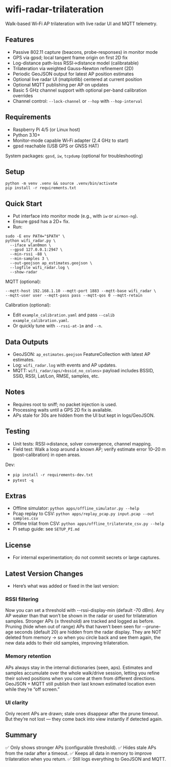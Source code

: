 # wifi-radar-trilateration

Walk-based Wi‑Fi AP trilateration with live radar UI and MQTT telemetry.

## Features
- Passive 802.11 capture (beacons, probe-responses) in monitor mode
- GPS via gpsd; local tangent frame origin on first 2D fix
- Log-distance path-loss RSSI→distance model (calibratable)
- Trilateration via weighted Gauss–Newton refinement (2D)
- Periodic GeoJSON output for latest AP position estimates
- Optional live radar UI (matplotlib) centered at current position
- Optional MQTT publishing per AP on updates
- Basic 5 GHz channel support with optional per-band calibration overrides
- Channel control: `--lock-channel` or `--hop` with `--hop-interval`

## Requirements
- Raspberry Pi 4/5 (or Linux host)
- Python 3.10+
- Monitor-mode capable Wi‑Fi adapter (2.4 GHz to start)
- gpsd reachable (USB GPS or GNSS HAT)

System packages: `gpsd`, `iw`, `tcpdump` (optional for troubleshooting)

## Setup
```
python -m venv .venv && source .venv/bin/activate
pip install -r requirements.txt
```

## Quick Start
- Put interface into monitor mode (e.g., with `iw` or `airmon-ng`).
- Ensure gpsd has a 2D+ fix.
- Run:
```
sudo -E env PATH="$PATH" \
python wifi_radar.py \
  --iface wlan0mon \
  --gpsd 127.0.0.1:2947 \
  --min-rssi -88 \
  --min-samples 3 \
  --out-geojson ap_estimates.geojson \
  --logfile wifi_radar.log \
  --show-radar
```

MQTT (optional):
```
--mqtt-host 192.168.1.10 --mqtt-port 1883 --mqtt-base wifi_radar \
--mqtt-user user --mqtt-pass pass --mqtt-qos 0 --mqtt-retain
```

Calibration (optional):
- Edit `example_calibration.yaml` and pass `--calib example_calibration.yaml`.
- Or quickly tune with `--rssi-at-1m` and `--n`.

## Data Outputs
- GeoJSON: `ap_estimates.geojson` FeatureCollection with latest AP estimates.
- Log: `wifi_radar.log` with events and AP updates.
- MQTT: `wifi_radar/aps/<bssid_no_colons>` payload includes BSSID, SSID, RSSI, Lat/Lon, RMSE, samples, etc.

## Notes
- Requires root to sniff; no packet injection is used.
- Processing waits until a GPS 2D fix is available.
- APs stale for 30s are hidden from the UI but kept in logs/GeoJSON.

## Testing
- Unit tests: RSSI→distance, solver convergence, channel mapping.
- Field test: Walk a loop around a known AP; verify estimate error 10–20 m (post-calibration) in open areas.

Dev:
- `pip install -r requirements-dev.txt`
- `pytest -q`

## Extras
- Offline simulator: `python apps/offline_simulator.py --help`
- Pcap replay to CSV: `python apps/replay_pcap.py input.pcap --out samples.csv`
- Offline trilat from CSV: `python apps/offline_trilaterate_csv.py --help`
- Pi setup guide: see `SETUP_PI.md`

## License
- For internal experimentation; do not commit secrets or large captures.

## Latest Version Changes
- Here’s what was added or fixed in the last version:
### RSSI filtering
Now you can set a threshold with --rssi-display-min (default -70 dBm).
Any AP weaker than that won’t be shown in the radar or used for trilateration samples.
Stronger APs (≥ threshold) are tracked and logged as before.
Pruning (hide when out of range)
APs that haven’t been seen for --prune-age seconds (default 20) are hidden from the radar display.
They are NOT deleted from memory → so when you circle back and see them again, the new data adds to their old samples, improving trilateration.
### Memory retention
APs always stay in the internal dictionaries (seen, aps).
Estimates and samples accumulate over the whole walk/drive session, letting you refine their solved positions when you come at them from different directions.
GeoJSON + MQTT still publish their last known estimated location even while they’re “off screen.”
### UI clarity
Only recent APs are drawn; stale ones disappear after the prune timeout.
But they’re not lost — they come back into view instantly if detected again.
## Summary
✅ Only shows stronger APs (configurable threshold).
✅ Hides stale APs from the radar after a timeout.
✅ Keeps all data in memory to improve trilateration when you return.
✅ Still logs everything to GeoJSON and MQTT.
